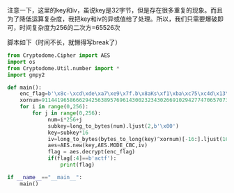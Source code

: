 注意一下，这里的key和iv，虽说key是32字节，但是存在很多重复的现象。而且为了降低运算复杂度，我把key和iv的异或值给了处理。所以，我们只需要爆破即可，时间复杂度为256的二次方=65526次

脚本如下（时间不长，就懒得写break了）

```python
from Cryptodome.Cipher import AES
import os
from Cryptodome.Util.number import *
import gmpy2

def main():
    enc_flag=b'\x8c-\xcd\xde\xa7\xe9\x7f.b\x8aKs\xf1\xba\xc75\xc4d\x13\x07\xac\xa4&\xd6\x91\xfe\xf3\x14\x10|\xf8p'
    xornum=91144196586662942563895769614300232343026691029427747065707381728622849079757
    for i in range(0,256):      
        for j in range(0,256):
             num=i*256+j
             subkey=long_to_bytes(num).ljust(2,b'\x00')
             key=subkey*16
             iv=long_to_bytes(bytes_to_long(key)^xornum)[-16:].ljust(16,b'\x00')
             aes=AES.new(key,AES.MODE_CBC,iv)
             flag = aes.decrypt(enc_flag)
             if(flag[:4]==b'actf'):
                 print(flag)

if __name__=="__main__":
    main()

```

